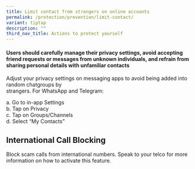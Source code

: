 ```yaml
---
title: Limit contact from strangers on online accounts
permalink: /protection/prevention/limit-contact/
variant: tiptap
description: ""
third_nav_title: Actions to protect yourself
---
```

<h4>Users should carefully manage their privacy settings, avoid accepting friend requests or messages from unknown individuals, and refrain from sharing personal details with unfamiliar contacts</h4>
<p></p>
<p>Adjust your privacy settings on messaging apps to avoid being added into
random chatgroups by
<br>strangers. For WhatsApp and Telegram:</p>
<p>a. Go to in-app Settings
<br>b. Tap on Privacy
<br>c. Tap on Groups/Channels
<br>d. Select “My Contacts”</p>
<p></p>
<h2>International Call Blocking</h2>
<p>Block scam calls from international numbers. Speak to your telco for more
information on how to activate this feature.</p>